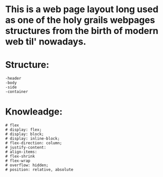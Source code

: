 # This is a web page layout long used as one of the holy grails webpages structures from the birth of modern web til' nowadays.

# Structure:
    -header
    -body
    -side
    -container

# Knowleadge:    
    # flex 
    # display: flex;
    # display: block;
    # display: inline-block;
    # flex-direction: column; 
    # justify-content:
    # align-items:
    # flex-shrink
    # flex-wrap
    # overflow: hidden; 
    # position: relative, absolute
